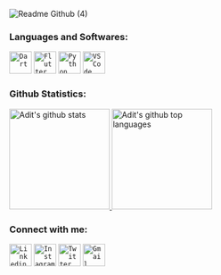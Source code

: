 ![Readme Github (4)](https://user-images.githubusercontent.com/73248007/120210144-15dce300-c24d-11eb-81fd-e72ee2aacfa8.png)

### Languages and Softwares:
<code><img width="40px" src="https://img.icons8.com/color/48/000000/dart.png" title = "Dart"/></code>
<code><img width="40px" src="https://img.icons8.com/color/48/000000/flutter.png" title="Flutter"/></code>
<code><img width="40px" src="https://img.icons8.com/color/4x/000000/python.png" title="Python"/></code>
<code><img width="40px" src="https://img.icons8.com/color/48/000000/visual-studio-code-2019.png" title = "VSCode"/></code>
 
### Github Statistics:
 <a href="https://github.com/adityaramadhani050">
    <img height="180em" src="https://github-readme-stats-eight-theta.vercel.app/api?username=adityaramadhani050&show_icons=true&theme=algolia&include_all_commits=true&count_private=true" alt="Adit's github stats" />
    <img height="180em" src="https://github-readme-stats-eight-theta.vercel.app/api/top-langs/?username=adityaramadhani050&layout=compact&langs_count=8&theme=algolia" alt="Adit's github top languages" />
</a>
  
### Connect with me:
<code><a href="www.linkedin.com/in/aditya-ramadhani"><img width="40px" src="https://img.icons8.com/color/8x/000000/linkedin.png" title="Linkedin"/></a></code>
<code><a href="https://www.instagram.com/adtyarmadhni/"><img width="40px" src="https://img.icons8.com/fluent/48/000000/instagram-new.png" title="Instagram"/></a></code>
<code><a href="https://twitter.com/adtyarmadhni"><img width="40px" src="https://img.icons8.com/fluent/48/000000/twitter.png" title="Twitter"/></a></code>
<code><a href="mailto:adityaramadhani050@gmail.com"><img width="40px" src="https://img.icons8.com/fluent/48/000000/gmail.png" title="Gmail"/></a></code>
